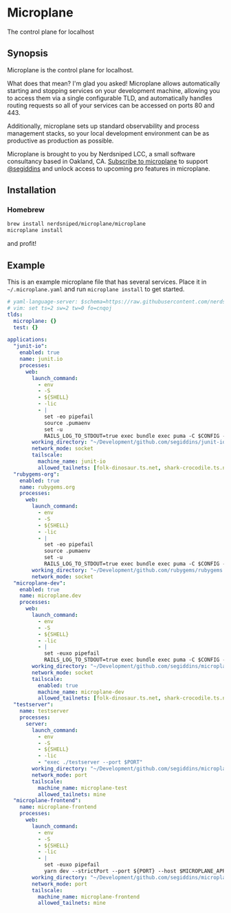 # Microplane

The control plane for localhost

## Synopsis

Microplane is the control plane for localhost.

What does that mean? I'm glad you asked!
Microplane allows automatically starting and stopping services on your
development machine, allowing you to access them via a single configurable TLD,
and automatically handles routing requests so all of your services can be accessed
on ports 80 and 443.

Additionally, microplane sets up standard observability and process management stacks,
so your local development environment can be as productive as production as possible.

Microplane is brought to you by Nerdsniped LCC, a small software consultancy based in Oakland, CA. [Subscribe to microplane](https://microplane.dev/pricing) to support [@segiddins](https://github.com/segiddins) and unlock access to upcoming pro features in microplane.

## Installation

### Homebrew

```sh
brew install nerdsniped/microplane/microplane
microplane install
```

and profit!

## Example

This is an example microplane file that has several services.
Place it in `~/.microplane.yaml` and run `microplane install` to get started.

```yaml
# yaml-language-server: $schema=https://raw.githubusercontent.com/nerdsniped/microplane/main/dot-microplane.schema.json
# vim: set ts=2 sw=2 tw=0 fo=cnqoj
tlds:
  microplane: {}
  test: {}

applications:
  "junit-io":
    enabled: true
    name: junit.io
    processes:
      web:
        launch_command:
          - env
          - -S
          - ${SHELL}
          - -lic
          - |
            set -eo pipefail
            source .pumaenv
            set -u
            RAILS_LOG_TO_STDOUT=true exec bundle exec puma -C $CONFIG --tag microplane:$MICROPLANE_APP_NAME -w $WORKERS -t 0:$THREADS -b unix:$MICROPLANE_SOCKET
        working_directory: "~/Development/github.com/segiddins/junit-io"
        network_mode: socket
        tailscale:
          machine_name: junit-io
          allowed_tailnets: [folk-dinosaur.ts.net, shark-crocodile.ts.net]
  "rubygems-org":
    enabled: true
    name: rubygems.org
    processes:
      web:
        launch_command:
          - env
          - -S
          - ${SHELL}
          - -lic
          - |
            set -eo pipefail
            source .pumaenv
            set -u
            RAILS_LOG_TO_STDOUT=true exec bundle exec puma -C $CONFIG --tag microplane:$MICROPLANE_APP_NAME -w $WORKERS -t 0:$THREADS -b unix:$MICROPLANE_SOCKET
        working_directory: "~/Development/github.com/rubygems/rubygems.org"
        network_mode: socket
  "microplane-dev":
    enabled: true
    name: microplane.dev
    processes:
      web:
        launch_command:
          - env
          - -S
          - ${SHELL}
          - -lic
          - |
            set -euxo pipefail
            RAILS_LOG_TO_STDOUT=true exec bundle exec puma -C $CONFIG --tag microplane:$MICROPLANE_APP_NAME -w $WORKERS -t 0:$THREADS -b unix:$MICROPLANE_SOCKET
        working_directory: "~/Development/github.com/segiddins/microplane-dev"
        network_mode: socket
        tailscale:
          enabled: true
          machine_name: microplane-dev
          allowed_tailnets: [folk-dinosaur.ts.net, shark-crocodile.ts.net]
  "testserver":
    name: testserver
    processes:
      server:
        launch_command:
          - env
          - -S
          - ${SHELL}
          - -lic
          - "exec ./testserver --port $PORT"
        working_directory: "~/Development/github.com/segiddins/microplane/testserver"
        network_mode: port
        tailscale:
          machine_name: microplane-test
          allowed_tailnets: mine
  "microplane-frontend":
    name: microplane-frontend
    processes:
      web:
        launch_command:
          - env
          - -S
          - ${SHELL}
          - -lic
          - |
            set -euxo pipefail
            yarn dev --strictPort --port ${PORT} --host $MICROPLANE_APP_NAME.microplane
        working_directory: "~/Development/github.com/segiddins/microplane/frontend"
        network_mode: port
        tailscale:
          machine_name: microplane-frontend
          allowed_tailnets: mine
```
